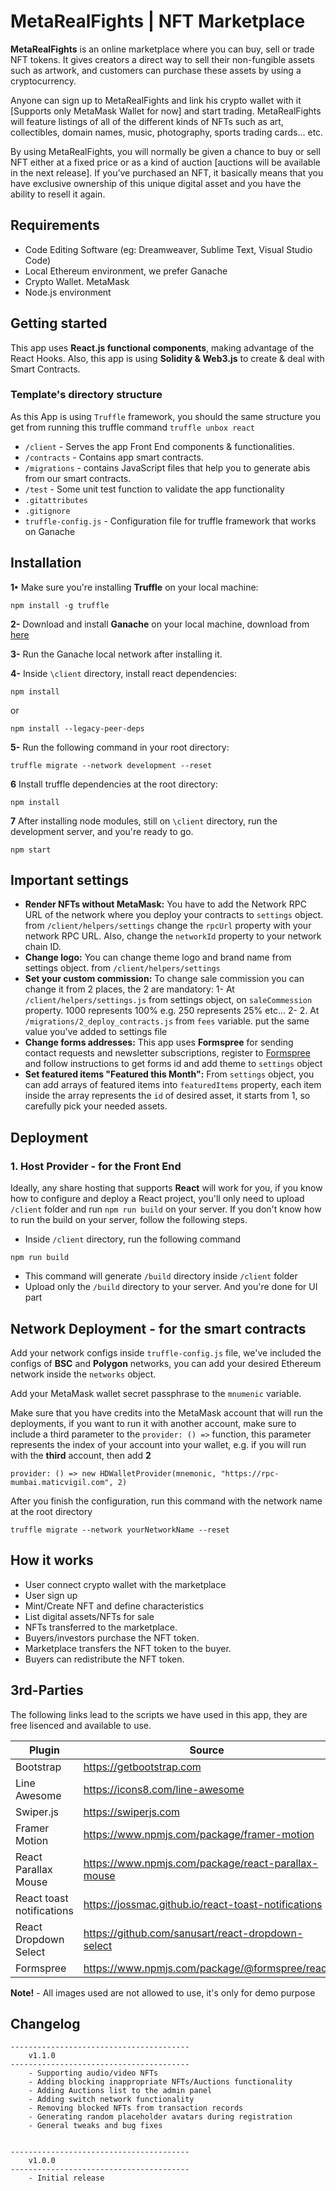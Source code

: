 # MetaRealFights | NFT Marketplace

**MetaRealFights** is an online marketplace where you can buy, sell or trade NFT tokens. It gives creators a direct way to sell their non-fungible assets such as artwork, and customers can purchase these assets by using a cryptocurrency.

Anyone can sign up to MetaRealFights and link his crypto wallet with it [Supports only MetaMask Wallet for now] and start trading. MetaRealFights will feature listings of all of the different kinds of NFTs such as art, collectibles, domain names, music, photography, sports trading cards... etc.

By using MetaRealFights, you will normally be given a chance to buy or sell NFT either at a fixed price or as a kind of auction [auctions will be available in the next release]. If you’ve purchased an NFT, it basically means that you have exclusive ownership of this unique digital asset and you have the ability to resell it again.

## Requirements

-   Code Editing Software (eg: Dreamweaver, Sublime Text, Visual Studio Code)
-   Local Ethereum environment, we prefer Ganache
-   Crypto Wallet. MetaMask
-   Node.js environment

## Getting started

This app uses **React.js functional components**, making advantage of the React Hooks. Also, this app is using **Solidity & Web3.js** to create & deal with Smart Contracts.

### Template's directory structure

As this App is using `Truffle` framework, you should the same structure you get from running this truffle command `truffle unbox react`

-   `/client` - Serves the app Front End components & functionalities.
-   `/contracts` - Contains app smart contracts.
-   `/migrations` - contains JavaScript files that help you to generate abis from our smart contracts.
-   `/test` - Some unit test function to validate the app functionality
-   `.gitattributes`
-   `.gitignore`
-   `truffle-config.js` - Configuration file for truffle framework that works on Ganache

## Installation

**1•** Make sure you're installing **Truffle** on your local machine:

```
npm install -g truffle
```

**2-** Download and install **Ganache** on your local machine, download from [here](https://trufflesuite.com/ganache/)

**3-** Run the Ganache local network after installing it.

**4-** Inside `\client` directory, install react dependencies:

```
npm install
```

or

```
npm install --legacy-peer-deps
```

**5-** Run the following command in your root directory:

```
truffle migrate --network development --reset
```

**6** Install truffle dependencies at the root directory:

```
npm install
```

**7** After installing node modules, still on `\client` directory, run the development server, and you're ready to go.

```
npm start
```

## Important settings

-   **Render NFTs without MetaMask:**
    You have to add the Network RPC URL of the network where you deploy your contracts to `settings` object. from `/client/helpers/settings` change the `rpcUrl` property with your network RPC URL.
    Also, change the `networkId` property to your network chain ID.
-   **Change logo:**
    You can change theme logo and brand name from settings object. from `/client/helpers/settings`
-   **Set your custom commission:**
    To change sale commission you can change it from 2 places, the 2 are mandatory:
    1- At `/client/helpers/settings.js` from settings object, on `saleCommession` property. 1000 represents 100% e.g. 250 represents 25% etc...
    2- 2. At `/migrations/2_deploy_contracts.js` from `fees` variable. put the same value you've added to settings file
-   **Change forms addresses:**
    This app uses **Formspree** for sending contact requests and newsletter subscriptions, register to [Formspree](https://formspree.io/) and follow instructions to get forms id and add theme to `settings` object
-   **Set featured items "Featured this Month":**
    From `settings` object, you can add arrays of featured items into `featuredItems` property, each item inside the array represents the `id` of desired asset, it starts from 1, so carefully pick your needed assets.

## Deployment

### 1. Host Provider - for the Front End

Ideally, any share hosting that supports **React** will work for you, if you know how to configure and deploy a React project, you'll only need to upload `/client` folder and run `npm run build` on your server.
If you don't know how to run the build on your server, follow the following steps.

-   Inside `/client` directory, run the following command

```
npm run build
```

-   This command will generate `/build` directory inside `/client` folder
-   Upload only the `/build` directory to your server. And you're done for UI part

## Network Deployment - for the smart contracts

Add your network configs inside `truffle-config.js` file, we've included the configs of **BSC** and **Polygon** networks, you can add your desired Ethereum network inside the `networks` object.

Add your MetaMask wallet secret passphrase to the `mnumenic` variable.

Make sure that you have credits into the MetaMask account that will run the deployments, if you want to run it with another account, make sure to include a third parameter to the `provider: () =>` function, this parameter represents the index of your account into your wallet, e.g. if you will run with the **third** account, then add **2**

```
provider: () => new HDWalletProvider(mnemonic, "https://rpc-mumbai.maticvigil.com", 2)
```

After you finish the configuration, run this command with the network name at the root directory

```
truffle migrate --network yourNetworkName --reset
```

## How it works

-   User connect crypto wallet with the marketplace
-   User sign up
-   Mint/Create NFT and define characteristics
-   List digital assets/NFTs for sale
-   NFTs transferred to the marketplace.
-   Buyers/investors purchase the NFT token.
-   Marketplace transfers the NFT token to the buyer.
-   Buyers can redistribute the NFT token.

## 3rd-Parties

The following links lead to the scripts we have used in this app, they are free lisenced and available to use.

| Plugin                    | Source                                              |
| ------------------------- | --------------------------------------------------- |
| Bootstrap                 | https://getbootstrap.com                            |
| Line Awesome              | https://icons8.com/line-awesome                     |
| Swiper.js                 | https://swiperjs.com                                |
| Framer Motion             | https://www.npmjs.com/package/framer-motion         |
| React Parallax Mouse      | https://www.npmjs.com/package/react-parallax-mouse  |
| React toast notifications | https://jossmac.github.io/react-toast-notifications |
| React Dropdown Select     | https://github.com/sanusart/react-dropdown-select   |
| Formspree                 | https://www.npmjs.com/package/@formspree/react      |

**Note!** - All images used are not allowed to use, it's only for demo purpose

## Changelog

```
----------------------------------------
    v1.1.0
----------------------------------------
    - Supporting audio/video NFTs
    - Adding blocking inappropriate NFTs/Auctions functionality
    - Adding Auctions list to the admin panel
    - Adding switch network functionality
    - Removing blocked NFTs from transaction records
    - Generating random placeholder avatars during registration
    - General tweaks and bug fixes


----------------------------------------
    v1.0.0
----------------------------------------
    - Initial release
```
